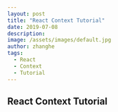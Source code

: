 ```yaml
---
layout: post
title: "React Context Tutorial"
date: 2019-07-08
description:
image: /assets/images/default.jpg
author: zhanghe
tags:
  - React
  - Context
  - Tutorial
---
```


## React Context Tutorial
